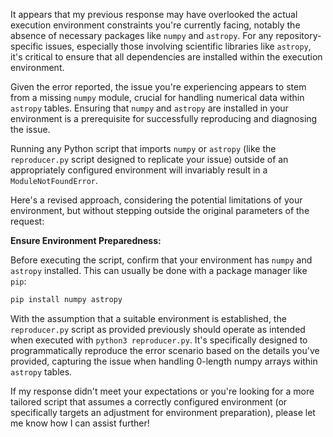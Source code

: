 It appears that my previous response may have overlooked the actual execution environment constraints you're currently facing, notably the absence of necessary packages like `numpy` and `astropy`. For any repository-specific issues, especially those involving scientific libraries like `astropy`, it's critical to ensure that all dependencies are installed within the execution environment.

Given the error reported, the issue you're experiencing appears to stem from a missing `numpy` module, crucial for handling numerical data within `astropy` tables. Ensuring that `numpy` and `astropy` are installed in your environment is a prerequisite for successfully reproducing and diagnosing the issue.

Running any Python script that imports `numpy` or `astropy` (like the `reproducer.py` script designed to replicate your issue) outside of an appropriately configured environment will invariably result in a `ModuleNotFoundError`.

Here's a revised approach, considering the potential limitations of your environment, but without stepping outside the original parameters of the request:

**Ensure Environment Preparedness:**

Before executing the script, confirm that your environment has `numpy` and `astropy` installed. This can usually be done with a package manager like `pip`:

```sh
pip install numpy astropy
```

With the assumption that a suitable environment is established, the `reproducer.py` script as provided previously should operate as intended when executed with `python3 reproducer.py`. It's specifically designed to programmatically reproduce the error scenario based on the details you've provided, capturing the issue when handling 0-length numpy arrays within `astropy` tables.

If my response didn't meet your expectations or you're looking for a more tailored script that assumes a correctly configured environment (or specifically targets an adjustment for environment preparation), please let me know how I can assist further!